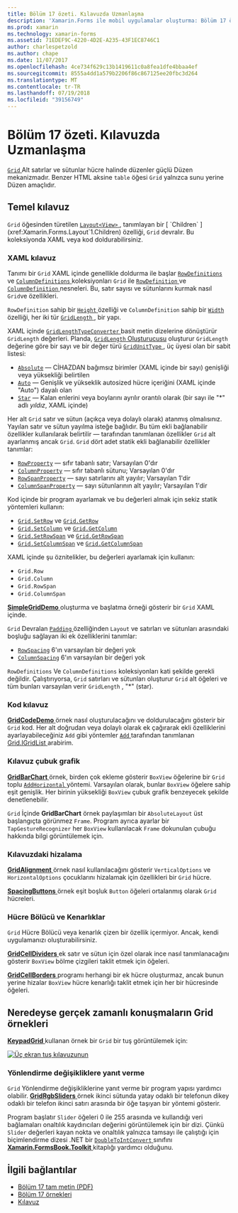 ```yaml
---
title: Bölüm 17 özeti. Kılavuzda Uzmanlaşma
description: 'Xamarin.Forms ile mobil uygulamalar oluşturma: Bölüm 17 özeti. Kılavuzda Uzmanlaşma'
ms.prod: xamarin
ms.technology: xamarin-forms
ms.assetid: 71EDEF9C-4220-4D2E-A235-43F1EC8746C1
author: charlespetzold
ms.author: chape
ms.date: 11/07/2017
ms.openlocfilehash: 4ce734f629c13b1419611c0a8fea1dfe4bbaa4ef
ms.sourcegitcommit: 8555a4dd1a579b2206f86c867125ee20fbc3d264
ms.translationtype: MT
ms.contentlocale: tr-TR
ms.lasthandoff: 07/19/2018
ms.locfileid: "39156749"
---
```

# <a name="summary-of-chapter-17-mastering-the-grid"></a>Bölüm 17 özeti. Kılavuzda Uzmanlaşma

[ `Grid` ](xref:Xamarin.Forms.Grid) Alt satırlar ve sütunlar hücre halinde düzenler güçlü Düzen mekanizmadır. Benzer HTML aksine `table` öğesi `Grid` yalnızca sunu yerine Düzen amaçlıdır.

## <a name="the-basic-grid"></a>Temel kılavuz

`Grid` öğesinden türetilen [ `Layout<View>` ](xref:Xamarin.Forms.Layout`1), tanımlayan bir [ `Children` ](xref:Xamarin.Forms.Layout`1.Children) özelliği, `Grid` devralır. Bu koleksiyonda XAML veya kod doldurabilirsiniz.

### <a name="the-grid-in-xaml"></a>XAML kılavuz

Tanımı bir `Grid` XAML içinde genellikle doldurma ile başlar [ `RowDefinitions` ](xref:Xamarin.Forms.Grid.RowDefinitions) ve [ `ColumnDefinitions` ](xref:Xamarin.Forms.Grid.ColumnDefinitions) koleksiyonları `Grid` ile [ `RowDefinition` ](xref:Xamarin.Forms.RowDefinition) ve [ `ColumnDefinition` ](xref:Xamarin.Forms.ColumnDefinition) nesneleri. Bu, satır sayısı ve sütunlarını kurmak nasıl `Grid`ve özellikleri.

`RowDefinition` sahip bir [ `Height` ](xref:Xamarin.Forms.RowDefinition.Height) özelliği ve `ColumnDefinition` sahip bir [ `Width` ](xref:Xamarin.Forms.ColumnDefinition.Width) özelliği, her iki tür [ `GridLength` ](xref:Xamarin.Forms.GridLength), bir yapı.

XAML içinde [ `GridLengthTypeConverter` ](xref:Xamarin.Forms.GridLengthTypeConverter) basit metin dizelerine dönüştürür `GridLength` değerleri. Planda, [ `GridLength` Oluşturucusu](xref:Xamarin.Forms.GridLength.%23ctor(System.Double,Xamarin.Forms.GridUnitType)) oluşturur `GridLength` değerine göre bir sayı ve bir değer türü [ `GridUnitType` ](xref:Xamarin.Forms.GridUnitType), üç üyesi olan bir sabit listesi:

- [`Absolute`](xref:Xamarin.Forms.GridUnitType.Absolute) &mdash; CİHAZDAN bağımsız birimler (XAML içinde bir sayı) genişliği veya yüksekliği belirtilen
- [`Auto`](xref:Xamarin.Forms.GridUnitType.Auto) &mdash; Genişlik ve yükseklik autosized hücre içeriğini (XAML içinde "Auto") dayalı olan
- [`Star`](xref:Xamarin.Forms.GridUnitType.Star) &mdash; Kalan enlerini veya boylarını ayrılır orantılı olarak (bir sayı ile "\*" adlı *yıldız*, XAML içinde)

Her alt `Grid` satır ve sütun (açıkça veya dolaylı olarak) atanmış olmalısınız. Yayılan satır ve sütun yayılma isteğe bağlıdır. Bu tüm ekli bağlanabilir özellikler kullanılarak belirtilir &mdash; tarafından tanımlanan özellikler `Grid` alt ayarlanmış ancak `Grid`. `Grid` dört adet statik ekli bağlanabilir özellikler tanımlar:

- [`RowProperty`](xref:Xamarin.Forms.Grid.RowProperty) &mdash; sıfır tabanlı satır; Varsayılan 0'dır
- [`ColumnProperty`](xref:Xamarin.Forms.Grid.ColumnProperty) &mdash; sıfır tabanlı sütunu; Varsayılan 0'dır
- [`RowSpanProperty`](xref:Xamarin.Forms.Grid.RowSpanProperty) &mdash; sayı satırlarını alt yayılır; Varsayılan 1'dir
- [`ColumnSpanProperty`](xref:Xamarin.Forms.Grid.ColumnSpanProperty) &mdash; sayı sütunlarının alt yayılır; Varsayılan 1'dir

Kod içinde bir program ayarlamak ve bu değerleri almak için sekiz statik yöntemleri kullanın:

- [`Grid.SetRow`](xref:Xamarin.Forms.Grid.SetRow(Xamarin.Forms.BindableObject,System.Int32)) ve [`Grid.GetRow`](xref:Xamarin.Forms.Grid.GetRow(Xamarin.Forms.BindableObject))
- [`Grid.SetColumn`](xref:Xamarin.Forms.Grid.SetColumn(Xamarin.Forms.BindableObject,System.Int32)) ve [`Grid.GetColumn`](xref:Xamarin.Forms.Grid.GetColumn(Xamarin.Forms.BindableObject))
- [`Grid.SetRowSpan`](xref:Xamarin.Forms.Grid.SetRowSpan(Xamarin.Forms.BindableObject,System.Int32)) ve [`Grid.GetRowSpan`](xref:Xamarin.Forms.Grid.GetRowSpan(Xamarin.Forms.BindableObject))
- [`Grid.SetColumnSpan`](xref:Xamarin.Forms.Grid.SetColumnSpan(Xamarin.Forms.BindableObject,System.Int32)) ve [`Grid.GetColumnSpan`](xref:Xamarin.Forms.Grid.GetColumnSpan(Xamarin.Forms.BindableObject))

XAML içinde şu öznitelikler, bu değerleri ayarlamak için kullanın:

- `Grid.Row`
- `Grid.Column`
- `Grid.RowSpan`
- `Grid.ColumnSpan`

[ **SimpleGridDemo** ](https://github.com/xamarin/xamarin-forms-book-samples/tree/master/Chapter17/SimpleGridDemo) oluşturma ve başlatma örneği gösterir bir `Grid` XAML içinde.

`Grid` Devralan [ `Padding` ](xref:Xamarin.Forms.Layout.Padding) özelliğinden `Layout` ve satırları ve sütunları arasındaki boşluğu sağlayan iki ek özelliklerini tanımlar:

- [`RowSpacing`](xref:Xamarin.Forms.Grid.RowSpacing) 6'ın varsayılan bir değeri yok
- [`ColumnSpacing`](xref:Xamarin.Forms.Grid.ColumnSpacing) 6'ın varsayılan bir değeri yok

`RowDefinitions` Ve `ColumnDefinitions` koleksiyonları kati şekilde gerekli değildir. Çalıştırıyorsa, `Grid` satırları ve sütunları oluşturur `Grid` alt öğeleri ve tüm bunları varsayılan verir `GridLength` , "\*" (star).

### <a name="the-grid-in-code"></a>Kod kılavuz

[ **GridCodeDemo** ](https://github.com/xamarin/xamarin-forms-book-samples/tree/master/Chapter17/GridCodeDemo) örnek nasıl oluşturulacağını ve doldurulacağını gösterir bir `Grid` kod. Her alt doğrudan veya dolaylı olarak ek çağırarak ekli özelliklerini ayarlayabileceğiniz `Add` gibi yöntemler [ `Add` ](https://developer.xamarin.com/api/member/Xamarin.Forms.Grid+IGridList%3CT%3E.Add/p/Xamarin.Forms.View/System.Int32/System.Int32/System.Int32/System.Int32/) tarafından tanımlanan [Grid.IGridList<T> ](https://developer.xamarin.com/api/type/Xamarin.Forms.Grid+IGridList%3CT%3E/) arabirim.

### <a name="the-grid-bar-chart"></a>Kılavuz çubuk grafik

[ **GridBarChart** ](https://github.com/xamarin/xamarin-forms-book-samples/tree/master/Chapter17/GridBarChart) örnek, birden çok ekleme gösterir `BoxView` öğelerine bir `Grid` toplu [ `AddHorizontal` ](https://developer.xamarin.com/api/member/Xamarin.Forms.Grid+IGridList%3CT%3E.AddHorizontal/p/System.Collections.Generic.IEnumerable%7BXamarin.Forms.View%7D/) yöntemi. Varsayılan olarak, bunlar `BoxView` öğelere sahip eşit genişlik. Her birinin yüksekliği `BoxView` çubuk grafik benzeyecek şekilde denetlenebilir.

`Grid` İçinde **GridBarChart** örnek paylaşımları bir `AbsoluteLayout` üst başlangıçta görünmez `Frame`. Program ayrıca ayarlar bir `TapGestureRecognizer` her `BoxView` kullanılacak `Frame` dokunulan çubuğu hakkında bilgi görüntülemek için.

### <a name="alignment-in-the-grid"></a>Kılavuzdaki hizalama

[ **GridAlignment** ](https://github.com/xamarin/xamarin-forms-book-samples/tree/master/Chapter17/GridAlignment) örnek nasıl kullanılacağını gösterir `VerticalOptions` ve `HorizontalOptions` çocuklarını hizalamak için özellikleri bir `Grid` hücre.

[ **SpacingButtons** ](https://github.com/xamarin/xamarin-forms-book-samples/tree/master/Chapter17/SpacingButtons) örnek eşit boşluk `Button` öğeleri ortalanmış olarak `Grid` hücreleri.

### <a name="cell-dividers-and-borders"></a>Hücre Bölücü ve Kenarlıklar

`Grid` Hücre Bölücü veya kenarlık çizen bir özellik içermiyor. Ancak, kendi uygulamanızı oluşturabilirsiniz.

[ **GridCellDividers** ](https://github.com/xamarin/xamarin-forms-book-samples/tree/master/Chapter17/GridCellDividers) ek satır ve sütun için özel olarak ince nasıl tanımlanacağını gösterir `BoxView` bölme çizgileri taklit etmek için öğeleri.

[ **GridCellBorders** ](https://github.com/xamarin/xamarin-forms-book-samples/tree/master/Chapter17/GridCellBorders) programı herhangi bir ek hücre oluşturmaz, ancak bunun yerine hizalar `BoxView` hücre kenarlığı taklit etmek için her bir hücresinde öğeleri.

## <a name="almost-real-life-grid-examples"></a>Neredeyse gerçek zamanlı konuşmaların Grid örnekleri

[ **KeypadGrid** ](https://github.com/xamarin/xamarin-forms-book-samples/tree/master/Chapter17/KeypadGrid) kullanan örnek bir `Grid` bir tuş görüntülemek için:

[![Üç ekran tuş kılavuzunun](images/ch17fg12-small.png "tuş kılavuz")](images/ch17fg12-large.png#lightbox "tuş kılavuz")

### <a name="responding-to-orientation-changes"></a>Yönlendirme değişikliklere yanıt verme

`Grid` Yönlendirme değişikliklerine yanıt verme bir program yapısı yardımcı olabilir. [ **GridRgbSliders** ](https://github.com/xamarin/xamarin-forms-book-samples/tree/master/Chapter17/GridRgbSliders) örnek ikinci sütunda yatay odaklı bir telefonun dikey odaklı bir telefon ikinci satırı arasında bir öğe taşıyan bir yöntemi gösterir.

Program başlatır `Slider` öğeleri 0 ile 255 arasında ve kullandığı veri bağlamaları onaltılık kaydırıcıları değerini görüntülemek için bir dizi. Çünkü `Slider` değerleri kayan nokta ve onaltılık yalnızca tamsayı ile çalıştığı için biçimlendirme dizesi .NET bir [ `DoubleToIntConvert` ](https://github.com/xamarin/xamarin-forms-book-samples/blob/master/Libraries/Xamarin.FormsBook.Toolkit/Xamarin.FormsBook.Toolkit/DoubleToIntConverter.cs) sınıfını [ **Xamarin.FormsBook.Toolkit** ](https://github.com/xamarin/xamarin-forms-book-samples/tree/master/Libraries/Xamarin.FormsBook.Toolkit) kitaplığı yardımcı olduğunu.



## <a name="related-links"></a>İlgili bağlantılar

- [Bölüm 17 tam metin (PDF)](https://download.xamarin.com/developer/xamarin-forms-book/XamarinFormsBook-Ch17-Apr2016.pdf)
- [Bölüm 17 örnekleri](https://github.com/xamarin/xamarin-forms-book-samples/tree/master/Chapter17)
- [Kılavuz](~/xamarin-forms/user-interface/layouts/grid.md)
